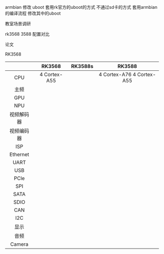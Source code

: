 armbian 修改 uboot 
套用rk官方的uboot的方式 不通过sd卡的方式
套用armbian的编译流程 
修改其中的uboot

教室场景调研

rk3568 3588 配置对比

论文

RK3568

|          |    RK3568    | RK3588s |           RK3588           |
| :------: | :----------: | :-----: | :------------------------: |
|   CPU    | 4 Cortex-A55 |         | 4 Cortex-A76 4 Cortex-A55  |
|    主频    |              |         |                            |
|   GPU    |              |         |                            |
|   NPU    |              |         |                            |
|  视频解码器   |              |         |                            |
|  视频编码器   |              |         |                            |
|   ISP    |              |         |                            |
| Ethernet |              |         |                            |
|   UART   |              |         |                            |
|   USB    |              |         |                            |
|   PCle   |              |         |                            |
|   SPI    |              |         |                            |
|   SATA   |              |         |                            |
|   SDIO   |              |         |                            |
|   CAN    |              |         |                            |
|   I2C    |              |         |                            |
|    显示    |              |         |                            |
|    音频    |              |         |                            |
|  Camera  |              |         |                            |
